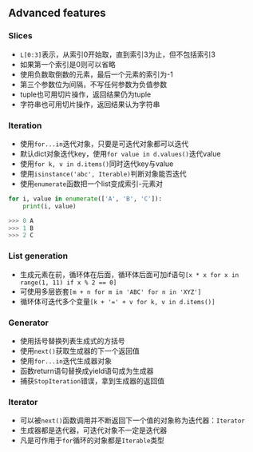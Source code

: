 ## Advanced features

### Slices

* `L[0:3]`表示，从索引0开始取，直到索引3为止，但不包括索引3
* 如果第一个索引是0则可以省略
* 使用负数取倒数的元素，最后一个元素的索引为-1
* 第三个参数位为间隔，不写任何参数为负值参数
* tuple也可用切片操作，返回结果仍为tuple
* 字符串也可用切片操作，返回结果认为字符串

### Iteration

* 使用`for...in`迭代对象，只要是可迭代对象都可以迭代
* 默认dict对象迭代key，使用`for value in d.values()`迭代value
* 使用`for k, v in d.items()`同时迭代key与value
* 使用`isinstance('abc', Iterable)`判断对象能否迭代
* 使用`enumerate`函数把一个list变成索引-元素对

```python
for i, value in enumerate(['A', 'B', 'C']):
    print(i, value)

>>> 0 A
>>> 1 B
>>> 2 C
```

### List generation

* 生成元素在前，循环体在后面，循环体后面可加if语句`[x * x for x in range(1, 11) if x % 2 == 0]`
* 可使用多层嵌套`[m + n for m in 'ABC' for n in 'XYZ']`
* 循环体可迭代多个变量`[k + '=' + v for k, v in d.items()]`

### Generator

* 使用括号替换列表生成式的方括号
* 使用`next()`获取生成器的下一个返回值
* 使用`for...in`迭代生成器对象
* 函数return语句替换成yield语句成为生成器
* 捕获`StopIteration`错误，拿到生成器的返回值

### Iterator

* 可以被`next()`函数调用并不断返回下一个值的对象称为迭代器：`Iterator`
* 生成器都是迭代器，可迭代对象不一定是迭代器
* ​凡是可作用于`for`循环的对象都是`Iterable`类型